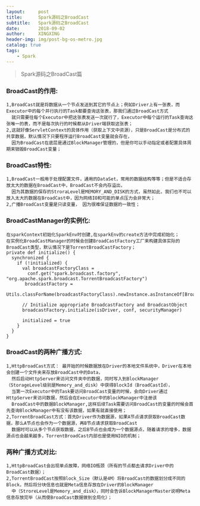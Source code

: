 ```yaml
---
layout:     post
title:      Spark源码之BroadCast
subtitle:   Spark源码之BroadCast
date:       2018-09-02
author:     XINGXING
header-img: img/post-bg-os-metro.jpg
catalog: true
tags:
    - Spark
---
```


>
>Spark源码之BroadCast篇
> 

### BroadCast的作用:
    1,BroadCast就是将数据从一个节点发送到其它的节点上；例如Driver上有一张表，而Executor中的每个并行执行的Task都要查询这张表，那我们通过BroadCast方式
      就只需要往每个Executor中把这张表发送一次就行了，Executor中每个运行的Task查询这张唯一的表，而不是每次执行的时候都从Driver端获取这张表；
    2,这就好像ServletContext的具体作用（获取上下文中资源），只是BroadCast是分布式的共享数据，默认情况下只要程序运行BroadCast变量就会存在，
      因为BroadCast在底层是通过BlockManager管理的，但是你可以手动指定或者配置具体周期来销毁BroadCast变量；
      
### BroadCast特性:
    1,BroadCast一般用于处理配置文件，通用的DataSet，常用的数据结构等等；但是不适合存放太大的数据在BroadCast中，BroadCast不会内存溢出，
      因为其数据的保存的StroraLevel是MEMORY_AND_DISK的方式，虽然如此，我们也不可以放入太大的数据在BroadCast中，因为网络IO和可能的单点压力会非常大；
    2,广播BroadCast变量是只读变量， 因为很难保证数据的一致性；  

### BroadCastManager的实例化:
    在sparkContext初始化SparkEnv时创建,在sparkEnv的create方法中完成初始化；
    在实例化BroadCastManager的时候会创建BroadCastFactory工厂来构建具体实际的BroadCast类型，默认情况下是TorrentBroadCastFactory；
    private def initialize() {
      synchronized {
        if (!initialized) {
          val broadcastFactoryClass =
            conf.get("spark.broadcast.factory", "org.apache.spark.broadcast.TorrentBroadcastFactory")
           broadcastFactory =
            Utils.classForName(broadcastFactoryClass).newInstance.asInstanceOf[BroadcastFactory]

          // Initialize appropriate BroadcastFactory and BroadcastObject
          broadcastFactory.initialize(isDriver, conf, securityManager)

          initialized = true
        }
      }
    }
    

### BroadCast的两种广播方式:
    1,HttpBroadCast方式： 最开始的时候数据放在Driver的本地文件系统中，Driver在本地会创建一个文件夹来存放BroadCast中的Data，
      然后启动HttpServer来访问文件夹中的数据，同时写入到BlockManager（StorageLevel级别是Memory_and_disk）中获得BlockId（BroadCastId），
      当第一次Executor中的Task要访问BroadCast变量的时候，会向Driver通过HttpServer来访问数据，然后会在Executor中的BlockManager中注册该
      BroadCast中的数据BlockManager,这样后续Task需要访问BroadCast的变量的时候会首先查询BlockManager中有没有该数据，如果有就直接使用；
    2,TorrentBroadCast方式：首先Driver作为数据源，如果A节点请求获取BroadCast数据，那么A节点也会作为一个数据源，再B节点请求获取BroadCast
      数据时可以从多个节点获取数据，之后B节点也会成为一个数据源点，随着请求的增多，数据源点也会越来越多，TorrentBroadCast内部也是使用NIO的机制；

### 两种广播方式对比:
    1,HttpBroadCast会出现单点故障，网络IO瓶颈（所有的节点都去请求Driver中的BroadCast数据）；
    2,TorrentBroadCast按照Block_Size（默认是4M）将BroadCast的数据划分成不同的Block，然后将分块信息也就是Meta信息存放在Driver的BlockManager
      中（StroreLevel是Memory_and_disk），同时会告诉BlockManagerMaster说明Meta信息存放完毕（从而使BroadCast数据做到全局化）；
      
      
      
      
      
      
